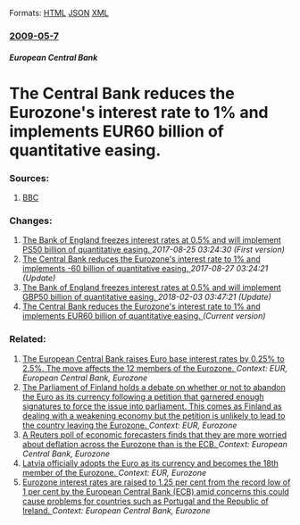 
Formats: [HTML](/news/2009/05/7/the-central-bank-reduces-the-eurozone-s-interest-rate-to-1-and-implements-a-60-billion-of-quantitative-easing.html)  [JSON](/news/2009/05/7/the-central-bank-reduces-the-eurozone-s-interest-rate-to-1-and-implements-a-60-billion-of-quantitative-easing.json)  [XML](/news/2009/05/7/the-central-bank-reduces-the-eurozone-s-interest-rate-to-1-and-implements-a-60-billion-of-quantitative-easing.xml)  

### [2009-05-7](/news/2009/05/7/index.md)

##### European Central Bank
#  The Central Bank reduces the Eurozone's interest rate to 1% and implements EUR60 billion of quantitative easing. 




### Sources:

1. [BBC](http://news.bbc.co.uk/1/hi/business/8037523.stm)

### Changes:

1. [ The Bank of England freezes interest rates at 0.5% and will implement PS50 billion of quantitative easing. ](/news/2009/05/7/the-bank-of-england-freezes-interest-rates-at-0-5-and-will-implement-aps50-billion-of-quantitative-easing.md) _2017-08-25 03:24:30 (First version)_
2. [ The Central Bank reduces the Eurozone's interest rate to 1% and implements -60 billion of quantitative easing. ](/news/2009/05/7/the-central-bank-reduces-the-eurozone-s-interest-rate-to-1-and-implements-60-billion-of-quantitative-easing.md) _2017-08-27 03:24:21 (Update)_
3. [ The Bank of England freezes interest rates at 0.5% and will implement GBP50 billion of quantitative easing. ](/news/2009/05/7/the-bank-of-england-freezes-interest-rates-at-0-5-and-will-implement-agbp50-billion-of-quantitative-easing.md) _2018-02-03 03:47:21 (Update)_
3. [ The Central Bank reduces the Eurozone's interest rate to 1% and implements EUR60 billion of quantitative easing. ](/news/2009/05/7/the-central-bank-reduces-the-eurozone-s-interest-rate-to-1-and-implements-a-60-billion-of-quantitative-easing.md) _(Current version)_

### Related:

1. [ The European Central Bank raises Euro base interest rates by 0.25% to 2.5%. The move affects the 12 members of the Eurozone. ](/news/2006/03/2/the-european-central-bank-raises-euro-base-interest-rates-by-0-25-to-2-5-the-move-affects-the-12-members-of-the-eurozone.md) _Context: EUR, European Central Bank, Eurozone_
2. [The Parliament of Finland holds a debate on whether or not to abandon the Euro as its currency following a petition that garnered enough signatures to force the issue into parliament. This comes as Finland as dealing with a weakening economy but the petition is unlikely to lead to the country leaving the Eurozone. ](/news/2016/04/28/the-parliament-of-finland-holds-a-debate-on-whether-or-not-to-abandon-the-euro-as-its-currency-following-a-petition-that-garnered-enough-sig.md) _Context: EUR, Eurozone_
3. [A Reuters poll of economic forecasters finds that they are more worried about deflation across the Eurozone than is the ECB. ](/news/2014/02/13/a-reuters-poll-of-economic-forecasters-finds-that-they-are-more-worried-about-deflation-across-the-eurozone-than-is-the-ecb.md) _Context: European Central Bank, Eurozone_
4. [Latvia officially adopts the Euro as its currency and becomes the 18th member of the Eurozone. ](/news/2014/01/1/latvia-officially-adopts-the-euro-as-its-currency-and-becomes-the-18th-member-of-the-eurozone.md) _Context: EUR, Eurozone_
5. [Eurozone interest rates are raised to 1.25 per cent from the record low of 1 per cent by the European Central Bank (ECB) amid concerns this could cause problems for countries such as Portugal and the Republic of Ireland. ](/news/2011/04/7/eurozone-interest-rates-are-raised-to-1-25-per-cent-from-the-record-low-of-1-per-cent-by-the-european-central-bank-ecb-amid-concerns-this.md) _Context: European Central Bank, Eurozone_
